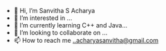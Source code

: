 - 👋 Hi, I’m Sanvitha S Acharya
- 👀 I’m interested in ...
- 🌱 I’m currently learning C++ and Java...
- 💞️ I’m looking to collaborate on ...
- 📫 How to reach me ..acharyasanvitha@gmail.com

<!---
sanvithasacharya/sanvithasacharya is a ✨ special ✨ repository because its `README.md` (this file) appears on your GitHub profile.
You can click the Preview link to take a look at your changes.
--->
